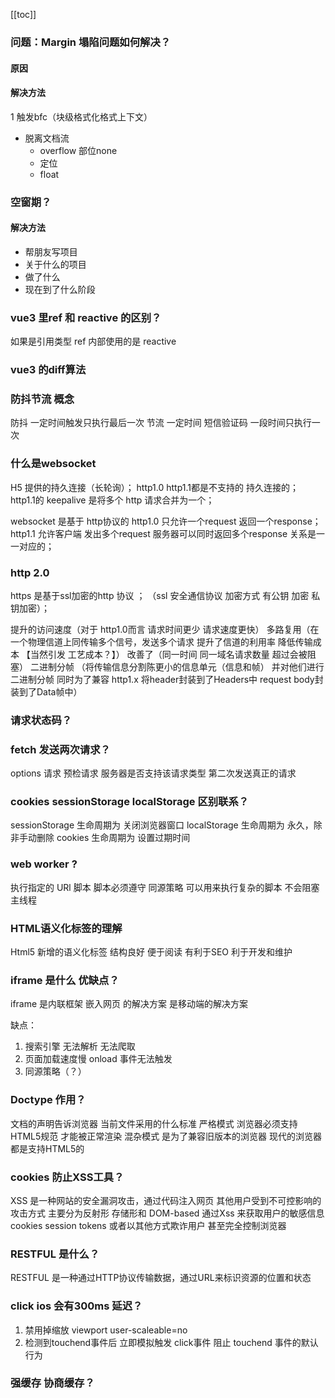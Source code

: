 [[toc]]
### 问题：Margin 塌陷问题如何解决？

#### 原因
   
#### 解决方法

1 触发bfc（块级格式化格式上下文）
 - 脱离文档流
    - overflow 部位none
    - 定位
    - float  

###  空窗期？

#### 解决方法

 - 帮朋友写项目 
 - 关于什么的项目 
 - 做了什么
 - 现在到了什么阶段 

### vue3 里ref 和 reactive 的区别？

如果是引用类型 ref 内部使用的是 reactive

### vue3 的diff算法

### 防抖节流 概念

防抖 一定时间触发只执行最后一次
节流 一定时间 短信验证码 一段时间只执行一次


### 什么是websocket 

H5 提供的持久连接（长轮询）；
http1.0 http1.1都是不支持的 持久连接的；
http1.1的 keepalive 是将多个 http 请求合并为一个；

websocket 是基于 http协议的
http1.0 只允许一个request 返回一个response；
http1.1 允许客户端 发出多个request 服务器可以同时返回多个response 关系是一一对应的；

### http 2.0

https 是基于ssl加密的http 协议 ；
（ssl 安全通信协议 加密方式 有公钥 加密 私钥加密）；

提升的访问速度（对于 http1.0而言 请求时间更少 请求速度更快）
多路复用（在一个物理信道上同传输多个信号，发送多个请求 提升了信道的利用率 降低传输成本 【当然引发 工艺成本？】）
改善了（同一时间 同一域名请求数量 超过会被阻塞）
二进制分帧 （将传输信息分割陈更小的信息单元（信息和帧） 并对他们进行二进制分帧 同时为了兼容 http1.x 将header封装到了Headers中 request body封装到了Data帧中）

### 请求状态码？

### fetch 发送两次请求？

options 请求 预检请求 服务器是否支持该请求类型 
第二次发送真正的请求

### cookies sessionStorage localStorage 区别联系？

sessionStorage 生命周期为 关闭浏览器窗口
localStorage 生命周期为 永久，除非手动删除
cookies 生命周期为 设置过期时间

### web worker ?

执行指定的 URl 脚本 脚本必须遵守 同源策略
可以用来执行复杂的脚本 不会阻塞主线程

### HTML语义化标签的理解

Html5 新增的语义化标签 结构良好 便于阅读 有利于SEO 利于开发和维护

### iframe 是什么 优缺点？

iframe 是内联框架 嵌入网页 的解决方案 是移动端的解决方案

缺点：
1. 搜索引擎 无法解析 无法爬取
2. 页面加载速度慢 onload 事件无法触发
3. 同源策略（？） 


### Doctype 作用？

文档的声明告诉浏览器 当前文件采用的什么标准 
严格模式 浏览器必须支持HTML5规范 才能被正常渲染
混杂模式 是为了兼容旧版本的浏览器 
现代的浏览器都是支持HTML5的

### cookies 防止XSS工具？

XSS  是一种网站的安全漏洞攻击，通过代码注入网页 其他用户受到不可控影响的攻击方式
主要分为反射形 存储形和 DOM-based 
通过Xss 来获取用户的敏感信息 cookies session tokens 
或者以其他方式欺诈用户 甚至完全控制浏览器

### RESTFUL 是什么？

RESTFUL 是一种通过HTTP协议传输数据，通过URL来标识资源的位置和状态


### click ios 会有300ms 延迟？

1. 禁用掉缩放 viewport user-scaleable=no
2. 检测到touchend事件后 立即模拟触发 click事件 阻止 touchend 事件的默认行为


### 强缓存 协商缓存？


